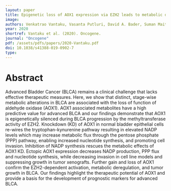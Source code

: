 ```yaml
---
layout: paper
title: Epigenetic loss of AOX1 expression via EZH2 leads to metabolic deregulations and promotes bladder cancer progression
image: 
authors: Venkatrao Vantaku, Vasanta Putluri, David A. Bader, Suman Maity, Jing Ma, James M. Arnold, Kimal Rajapakshe, Sri Ramya Donepudi, Friedrich-Carl von Rundstedt, Vaishnavi Devarakonda, Julien Dubrulle, Balasubramanyam Karanam, Sean E. McGuire, Fabio Stossi, Abhinav K. Jain, Cristian Coarfa, Qi Cao, Andrew G. Sikora, Hugo Villanueva, Shyam M. Kavuri, Yair Lotan, Arun Sreekumar and Nagireddy Putluri
year: 2020
shortref: Vantaku et al. (2020). Oncogene.
journal: "Oncogene"
pdf: /assets/pdfs/papers/2020-Vantaku.pdf 
doi: 10.1038/s41388-019-0902-7
type: 
---
```


# Abstract

Advanced Bladder Cancer (BLCA) remains a clinical challenge that lacks effective therapeutic measures. Here, we show that distinct, stage-wise metabolic alterations in BLCA are associated with the loss of function of aldehyde oxidase (AOX1). AOX1 associated metabolites have a high predictive value for advanced BLCA and our findings demonstrate that AOX1 is epigenetically silenced during BLCA progression by the methyltransferase activity of EZH2. Knockdown (KD) of AOX1 in normal bladder epithelial cells re-wires the tryptophan-kynurenine pathway resulting in elevated NADP levels which may increase metabolic flux through the pentose phosphate (PPP) pathway, enabling increased nucleotide synthesis, and promoting cell invasion. Inhibition of NADP synthesis rescues the metabolic effects of AOX1 KD. Ectopic AOX1 expression decreases NADP production, PPP flux and nucleotide synthesis, while decreasing invasion in cell line models and suppressing growth in tumor xenografts. Further gain and loss of AOX1 confirm the EZH2-dependent activation, metabolic deregulation, and tumor growth in BLCA. Our findings highlight the therapeutic potential of AOX1 and provide a basis for the development of prognostic markers for advanced BLCA.

